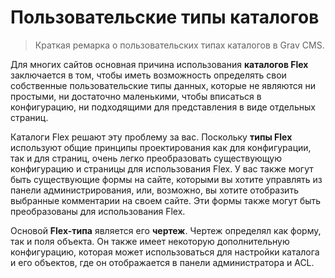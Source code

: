# Пользовательские типы каталогов

> Краткая ремарка о пользовательских типах каталогов в Grav CMS.

Для многих сайтов основная причина использования **каталогов Flex** заключается в том, чтобы иметь возможность определять свои собственные пользовательские типы данных, которые не являются ни простыми, ни достаточно маленькими, чтобы вписаться в конфигурацию, ни подходящими для представления в виде отдельных страниц.

Каталоги Flex решают эту проблему за вас. Поскольку **типы Flex** используют общие принципы проектирования как для конфигурации, так и для страниц, очень легко преобразовать существующую конфигурацию и страницы для использования Flex. У вас также могут быть существующие формы на сайте, которыми вы хотите управлять из панели администрирования, или, возможно, вы хотите отобразить выбранные комментарии на своем сайте. Эти формы также могут быть преобразованы для использования Flex.

Основой **Flex-типа** является его **чертеж**. Чертеж определял как форму, так и поля объекта. Он также имеет некоторую дополнительную конфигурацию, которая может использоваться для настройки каталога и его объектов, где он отображается в панели администратора и ACL.
